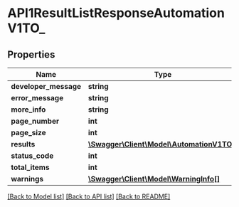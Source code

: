 # API1ResultListResponseAutomationV1TO_

## Properties
Name | Type | Description | Notes
------------ | ------------- | ------------- | -------------
**developer_message** | **string** |  | [optional] 
**error_message** | **string** |  | [optional] 
**more_info** | **string** |  | [optional] 
**page_number** | **int** |  | [optional] 
**page_size** | **int** |  | [optional] 
**results** | [**\Swagger\Client\Model\AutomationV1TO[]**](AutomationV1TO.md) |  | [optional] 
**status_code** | **int** |  | [optional] 
**total_items** | **int** |  | [optional] 
**warnings** | [**\Swagger\Client\Model\WarningInfo[]**](WarningInfo.md) |  | [optional] 

[[Back to Model list]](../README.md#documentation-for-models) [[Back to API list]](../README.md#documentation-for-api-endpoints) [[Back to README]](../README.md)


